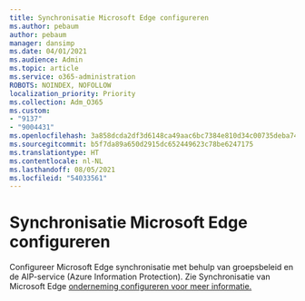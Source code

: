```yaml
---
title: Synchronisatie Microsoft Edge configureren
ms.author: pebaum
author: pebaum
manager: dansimp
ms.date: 04/01/2021
ms.audience: Admin
ms.topic: article
ms.service: o365-administration
ROBOTS: NOINDEX, NOFOLLOW
localization_priority: Priority
ms.collection: Adm_O365
ms.custom:
- "9137"
- "9004431"
ms.openlocfilehash: 3a858dcda2df3d6148ca49aac6bc7384e810d34c00735deba74dfe9dd31f5656
ms.sourcegitcommit: b5f7da89a650d2915dc652449623c78be6247175
ms.translationtype: HT
ms.contentlocale: nl-NL
ms.lasthandoff: 08/05/2021
ms.locfileid: "54033561"
---
```

# <a name="configure-microsoft-edge-sync"></a>Synchronisatie Microsoft Edge configureren

Configureer Microsoft Edge synchronisatie met behulp van groepsbeleid en de AIP-service (Azure Information Protection). Zie Synchronisatie van Microsoft Edge [onderneming configureren voor meer informatie.](https://docs.microsoft.com/deployedge/microsoft-edge-enterprise-sync)